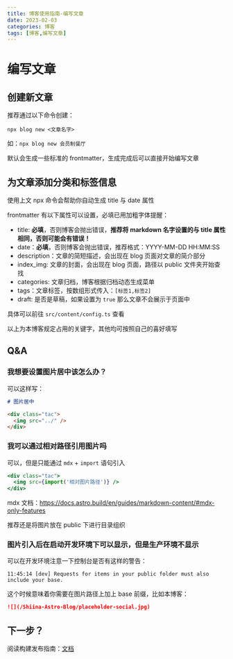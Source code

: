 ```yaml
---
title: 博客使用指南-编写文章
date: 2023-02-03
categories: 博客
tags: [博客,编写文章]
---
```


# 编写文章

## 创建新文章

推荐通过以下命令创建：

```shell
npx blog new <文章名字>
```

如：`npx blog new 会员制餐厅`

默认会生成一些标准的 frontmatter，生成完成后可以直接开始编写文章

## 为文章添加分类和标签信息

使用上文 npx 命令会帮助你自动生成 title 与 date 属性

frontmatter 有以下属性可以设置，必填已用加粗字体提醒：

- title: **必填**，否则博客会抛出错误，**推荐将 markdown 名字设置的与 title 属性相同，否则可能会有错误！**
- date：**必填**，否则博客会抛出错误，推荐格式：YYYY-MM-DD HH:MM:SS
- description：文章的简短描述，会出现在 blog 页面对文章的简介部分
- index_img: 文章的封面，会出现在 blog 页面，路径以 public 文件夹开始查找
- categories: 文章归档，博客根据归档动态生成菜单
- tags：文章标签，按数组形式传入：`[标签1,标签2]`
- draft: 是否是草稿，如果设置为 `true` 那么文章不会展示于页面中

具体可以前往 `src/content/config.ts` 查看

以上为本博客规定占用的关键字，其他均可按照自己的喜好填写

## Q&A

### 我想要设置图片居中该怎么办？

可以这样写：

```md
# 图片居中

<div class="tac">
  <img src="../" />
</div>
```

### 我可以通过相对路径引用图片吗

可以，但是只能通过 `mdx` + `import` 语句引入

```jsx
<div class="tac">
  <img src={import('相对图片路径')} />
</div>
```

mdx 文档：https://docs.astro.build/en/guides/markdown-content/#mdx-only-features

推荐还是将图片放在 public 下进行目录组织

### 图片引入后在启动开发环境下可以显示，但是生产环境不显示

可以在开发环境注意一下控制台是否有这样的警告：

```
11:45:14 [dev] Requests for items in your public folder must also include your base.
```

这个时候意味着你需要在图片路径上加上 base 前缀，比如本博客：

```md
![](/Shiina-Astro-Blog/placeholder-social.jpg)
```

## 下一步？

阅读构建发布指南：[文档](博客使用指南-构建发布)